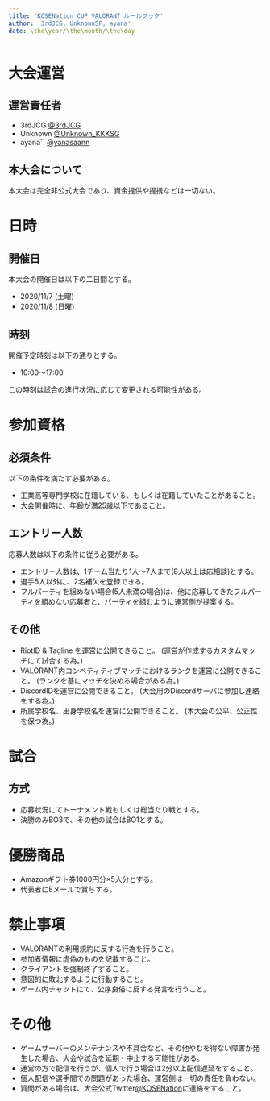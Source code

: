 ```yaml
---
title: 'KOSENation CUP VALORANT ルールブック'
author: '3rdJCG, UnknownSP, ayana'
date: \the\year/\the\month/\the\day
---
```


# 大会運営
## 運営責任者
- 3rdJCG [@3rdJCG](https://twitter.com/3rdJCG)
- Unknown [@Unknown_KKKSG](https://twitter.com/Unknown_KKKSG)
- ayana`` [@yanasaann](https://twitter.com/yanasaann)

## 本大会について
本大会は完全非公式大会であり、資金提供や提携などは一切ない。

# 日時
## 開催日
本大会の開催日は以下の二日間とする。
- 2020/11/7 (土曜)
- 2020/11/8 (日曜)

## 時刻
開催予定時刻は以下の通りとする。
- 10:00～17:00

この時刻は試合の進行状況に応じて変更される可能性がある。


# 参加資格
## 必須条件
以下の条件を満たす必要がある。
- 工業高等専門学校に在籍している、もしくは在籍していたことがあること。
- 大会開催時に、年齢が満25歳以下であること。

## エントリー人数
応募人数は以下の条件に従う必要がある。
- エントリー人数は、1チーム当たり1人～7人まで(8人以上は応相談)とする。
- 選手5人以外に、2名補欠を登録できる。
- フルパーティを組めない場合(5人未満の場合)は、他に応募してきたフルパーティを組めない応募者と、パーティを組むように運営側が提案する。

## その他
- RiotID & Tagline を運営に公開できること。
(運営が作成するカスタムマッチにて試合する為。)
- VALORANT内コンペティティブマッチにおけるランクを運営に公開できること。
(ランクを基にマッチを決める場合がある為。)
- DiscordIDを運営に公開できること。
(大会用のDiscordサーバに参加し連絡をする為。)
- 所属学校名、出身学校名を運営に公開できること。
(本大会の公平、公正性を保つ為。)


# 試合
## 方式
- 応募状況にてトーナメント戦もしくは総当たり戦とする。
- 決勝のみBO3で、その他の試合はBO1とする。


# 優勝商品
- Amazonギフト券1000円分×5人分とする。
- 代表者にEメールで賞与する。


# 禁止事項
- VALORANTの利用規約に反する行為を行うこと。
- 参加者情報に虚偽のものを記載すること。
- クライアントを強制終了すること。
- 意図的に敗北するように行動すること。
- ゲーム内チャットにて、公序良俗に反する発言を行うこと。


# その他
- ゲームサーバーのメンテナンスや不具合など、その他やむを得ない障害が発生した場合、大会や試合を延期・中止する可能性がある。
- 運営の方で配信を行うが、個人で行う場合は2分以上配信遅延をすること。
- 個人配信や選手間での問題があった場合、運営側は一切の責任を負わない。
- 質問がある場合は、大会公式Twitter[@KOSENation](https://twitter.com/KOSENation)に連絡をすること。
